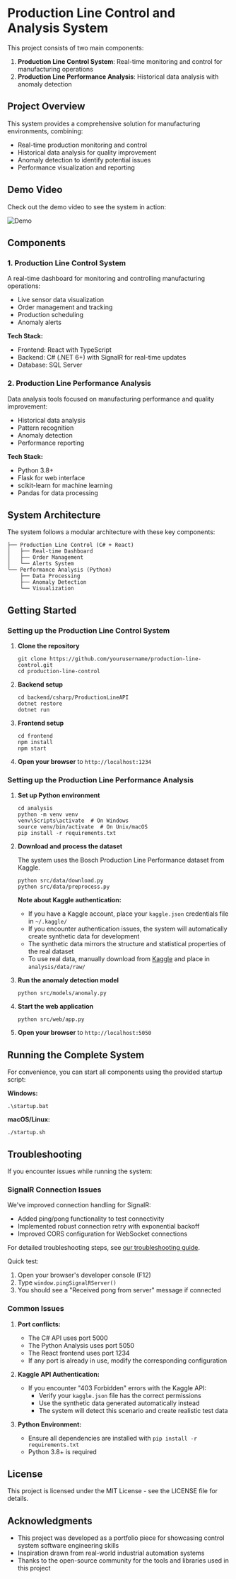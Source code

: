 # Production Line Control and Analysis System

This project consists of two main components:

1. **Production Line Control System**: Real-time monitoring and control for manufacturing operations
2. **Production Line Performance Analysis**: Historical data analysis with anomaly detection

## Project Overview

This system provides a comprehensive solution for manufacturing environments, combining:

- Real-time production monitoring and control
- Historical data analysis for quality improvement
- Anomaly detection to identify potential issues
- Performance visualization and reporting

## Demo Video

Check out the demo video to see the system in action:

![Demo](assets/demo.gif)

## Components

### 1. Production Line Control System

A real-time dashboard for monitoring and controlling manufacturing operations:

- Live sensor data visualization
- Order management and tracking
- Production scheduling
- Anomaly alerts

**Tech Stack:**
- Frontend: React with TypeScript
- Backend: C# (.NET 6+) with SignalR for real-time updates
- Database: SQL Server

### 2. Production Line Performance Analysis

Data analysis tools focused on manufacturing performance and quality improvement:

- Historical data analysis
- Pattern recognition
- Anomaly detection
- Performance reporting

**Tech Stack:**
- Python 3.8+
- Flask for web interface
- scikit-learn for machine learning
- Pandas for data processing

## System Architecture

The system follows a modular architecture with these key components:

```
├── Production Line Control (C# + React)
│   ├── Real-time Dashboard
│   ├── Order Management
│   └── Alerts System
└── Performance Analysis (Python)
    ├── Data Processing
    ├── Anomaly Detection
    └── Visualization
```

## Getting Started

### Setting up the Production Line Control System

1. **Clone the repository**

   ```
   git clone https://github.com/yourusername/production-line-control.git
   cd production-line-control
   ```

2. **Backend setup**

   ```
   cd backend/csharp/ProductionLineAPI
   dotnet restore
   dotnet run
   ```

3. **Frontend setup**

   ```
   cd frontend
   npm install
   npm start
   ```

4. **Open your browser** to `http://localhost:1234`

### Setting up the Production Line Performance Analysis

1. **Set up Python environment**

   ```
   cd analysis
   python -m venv venv
   venv\Scripts\activate  # On Windows
   source venv/bin/activate  # On Unix/macOS
   pip install -r requirements.txt
   ```

2. **Download and process the dataset**

   The system uses the Bosch Production Line Performance dataset from Kaggle.

   ```
   python src/data/download.py
   python src/data/preprocess.py
   ```

   **Note about Kaggle authentication:**
   - If you have a Kaggle account, place your `kaggle.json` credentials file in `~/.kaggle/`
   - If you encounter authentication issues, the system will automatically create synthetic data for development
   - The synthetic data mirrors the structure and statistical properties of the real dataset
   - To use real data, manually download from [Kaggle](https://www.kaggle.com/c/bosch-production-line-performance/data) and place in `analysis/data/raw/`

3. **Run the anomaly detection model**

   ```
   python src/models/anomaly.py
   ```

4. **Start the web application**

   ```
   python src/web/app.py
   ```

5. **Open your browser** to `http://localhost:5050`

## Running the Complete System

For convenience, you can start all components using the provided startup script:

**Windows:**
```
.\startup.bat
```

**macOS/Linux:**
```
./startup.sh
```

## Troubleshooting

If you encounter issues while running the system:

### SignalR Connection Issues

We've improved connection handling for SignalR:
- Added ping/pong functionality to test connectivity
- Implemented robust connection retry with exponential backoff
- Improved CORS configuration for WebSocket connections

For detailed troubleshooting steps, see [our troubleshooting guide](docs/troubleshooting.md).

Quick test:
1. Open your browser's developer console (F12)
2. Type `window.pingSignalRServer()`
3. You should see a "Received pong from server" message if connected

### Common Issues

1. **Port conflicts:**
   - The C# API uses port 5000
   - The Python Analysis uses port 5050
   - The React frontend uses port 1234
   - If any port is already in use, modify the corresponding configuration

2. **Kaggle API Authentication:**
   - If you encounter "403 Forbidden" errors with the Kaggle API:
     - Verify your `kaggle.json` file has the correct permissions
     - Use the synthetic data generated automatically instead
     - The system will detect this scenario and create realistic test data

4. **Python Environment:**
   - Ensure all dependencies are installed with `pip install -r requirements.txt`
   - Python 3.8+ is required

## License

This project is licensed under the MIT License - see the LICENSE file for details.

## Acknowledgments

- This project was developed as a portfolio piece for showcasing control system software engineering skills
- Inspiration drawn from real-world industrial automation systems
- Thanks to the open-source community for the tools and libraries used in this project 